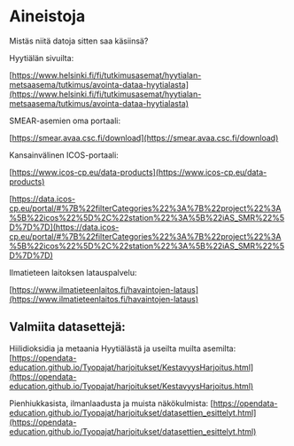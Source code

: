 # Aineistoja

Mistäs niitä datoja sitten saa käsiinsä?

Hyytiälän sivuilta:

[https://www.helsinki.fi/fi/tutkimusasemat/hyytialan-metsaasema/tutkimus/avointa-dataa-hyytialasta](https://www.helsinki.fi/fi/tutkimusasemat/hyytialan-metsaasema/tutkimus/avointa-dataa-hyytialasta)

SMEAR-asemien oma portaali:

[https://smear.avaa.csc.fi/download](https://smear.avaa.csc.fi/download)

Kansainvälinen ICOS-portaali:

[https://www.icos-cp.eu/data-products](https://www.icos-cp.eu/data-products)

[https://data.icos-cp.eu/portal/#%7B%22filterCategories%22%3A%7B%22project%22%3A%5B%22icos%22%5D%2C%22station%22%3A%5B%22iAS_SMR%22%5D%7D%7D](https://data.icos-cp.eu/portal/#%7B%22filterCategories%22%3A%7B%22project%22%3A%5B%22icos%22%5D%2C%22station%22%3A%5B%22iAS_SMR%22%5D%7D%7D)

Ilmatieteen laitoksen latauspalvelu:

[https://www.ilmatieteenlaitos.fi/havaintojen-lataus](https://www.ilmatieteenlaitos.fi/havaintojen-lataus)

## Valmiita datasettejä:

Hiilidioksidia ja metaania Hyytiälästä ja useilta muilta asemilta: [https://opendata-education.github.io/Tyopajat/harjoitukset/KestavyysHarjoitus.html](https://opendata-education.github.io/Tyopajat/harjoitukset/KestavyysHarjoitus.html)

Pienhiukkasista, ilmanlaadusta ja muista näkökulmista: [https://opendata-education.github.io/Tyopajat/harjoitukset/datasettien_esittelyt.html](https://opendata-education.github.io/Tyopajat/harjoitukset/datasettien_esittelyt.html)
